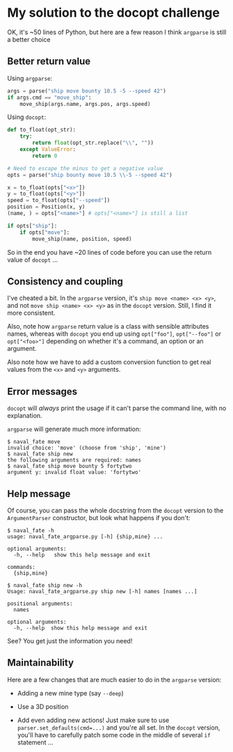 # My solution to the docopt challenge

OK, it's ~50 lines of Python, but here are a few reason I think `argparse` is
still a better choice

## Better return value


Using `argparse`:

```python
args = parse("ship move bounty 10.5 -5 --speed 42")
if args.cmd == "move_ship":
    move_ship(args.name, args.pos, args.speed)
```


Using `docopt`:

```python
def to_float(opt_str):
    try:
        return float(opt_str.replace("\\", ""))
    except ValueError:
        return 0

# Need to escape the minus to get a negative value
opts = parse("ship bounty move 10.5 \\-5 --speed 42")

x = to_float(opts["<x>"])
y = to_float(opts["<y>"])
speed = to_float(opts["--speed"])
position = Position(x, y)
(name, ) = opts["<name>"] # opts["<name>"] is still a list

if opts["ship"]:
    if opts["move"]:
        move_ship(name, position, speed)
```

So in the end you have ~20 lines of code before you can use the
return value of `docopt` ...

## Consistency and coupling

I've cheated a bit. In the `argparse` version, it's `ship move <name> <x> <y>`,
and not `move ship <name> <x> <y>` as in the `docopt` version.
Still, I find it more consistent.

Also, note how `argparse` return value is a class with sensible attributes
names, whereas with `docopt` you end up using `opt["foo"]`, `opt["--foo"]` or
`opt["<foo>"]` depending on whether it's a command, an option or an argument.

Also note how we have to add a custom conversion function to get real values
from the `<x>` and `<y>` arguments.

## Error messages

`docopt` will *always* print the usage if it can't parse the command line, with
no explanation.

`argparse` will generate much more information:

```console
$ naval_fate move
invalid choice: 'move' (choose from 'ship', 'mine')
$ naval_fate ship new
the following arguments are required: names
$ naval_fate ship move bounty 5 fortytwo
argument y: invalid float value: 'fortytwo'
```

## Help message

Of course, you can pass the whole docstring from the `docopt` version to the
`ArgumentParser` constructor, but look what happens if you don't:

```console
$ naval_fate -h
usage: naval_fate_argparse.py [-h] {ship,mine} ...

optional arguments:
  -h, --help   show this help message and exit

commands:
  {ship,mine}
```

```console
$ naval_fate ship new -h
Usage: naval_fate_argparse.py ship new [-h] names [names ...]

positional arguments:
  names

optional arguments:
  -h, --help  show this help message and exit
```

See? You get just the information you need!


## Maintainability

Here are a few changes that are much easier to do in the `argparse` version:

* Adding a new mine type (say `--deep`)

* Use a 3D position

* Add even adding new actions! Just make sure to use
  `parser.set_defaults(cmd=...)` and you're all set. In the `docopt` version,
  you'll have to carefully patch some code in the middle of several `if`
  statement ...
